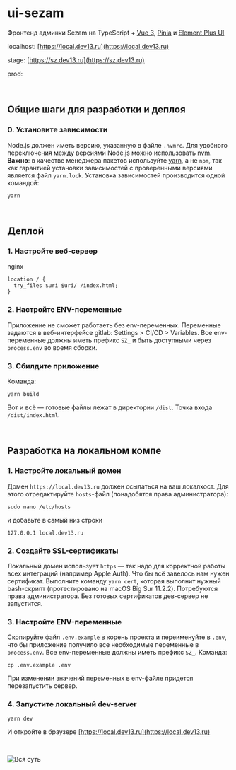 # ui-sezam

Фронтенд админки Sezam на TypeScript + [Vue 3](https://v3.nuxtjs.org/),
[Pinia](https://pinia.vuejs.org/) и [Element Plus UI](https://element-plus.org/)

localhost: [https://local.dev13.ru](https://local.dev13.ru)

stage: [https://sz.dev13.ru](https://sz.dev13.ru)

prod: []()

&nbsp;

## Общие шаги для разработки и деплоя

### 0. Установите зависимости

Node.js должен иметь версию, указанную в файле `.nvmrc`. Для удобного переключения между версиями
Node.js можно использовать [nvm](https://github.com/nvm-sh/nvm). **Важно**: в качестве менеджера
пакетов используйте [yarn](https://yarnpkg.com/), а не `npm`, так как гарантией установки
зависимостей с проверенными версиями является файл `yarn.lock`. Установка зависимостей производится
одной командой:

```
yarn
```

&nbsp;

## Деплой

### 1. Настройте веб-сервер

nginx

```
location / {
  try_files $uri $uri/ /index.html;
}
```

### 2. Настройте ENV-переменные

Приложение не сможет работаеть без env-переменных. Переменные задаются в веб-интерфейсе gitlab:
Settings > CI/CD > Variables. Все env-переменные должны иметь префикс `SZ_` и быть доступными
через `process.env` во время сборки.

### 3. Сбилдите приложение

Команда:

```
yarn build
```

Вот и всё — готовые файлы лежат в директории `/dist`. Точка входа
`/dist/index.html`.

&nbsp;

## Разработка на локальном компе

### 1. Настройте локальный домен

Домен `https://local.dev13.ru` должен ссылаться на ваш локалхост. Для этого отредактируйте
`hosts`-файл (понадобятся права администратора):

```
sudo nano /etc/hosts
```

и добавьте в самый низ строки

```
127.0.0.1 local.dev13.ru
```

### 2. Создайте SSL-сертификаты

Локальный домен использует `https` — так надо для корректной работы всех интеграций (например Apple
Auth). Что бы всё завелось нам нужен сертификат. Выполните команду `yarn cert`, которая
выполнит нужный bash-скрипт (протестировано на macOS Big Sur 11.2.2). Потребуются права
администратора. Без готовых сертификатов дев-сервер не запустится.

### 3. Настройте ENV-переменные

Скопируйте файл `.env.example` в корень проекта и переименуйте в `.env`, что бы приложение получило
все необходимые переменные в `process.env`. Все env-переменные должны иметь префикс `SZ_`.
Команда:

```
cp .env.example .env
```

При изменении значений переменных в env-файле придется перезапустить сервер.

### 4. Запустите локальный dev-server

```
yarn dev
```

И откройте в браузере [https://local.dev13.ru](https://local.dev13.ru)

&nbsp;

![Вся суть](https://pbs.twimg.com/media/Ehw9hCvWAAUF8ct.jpg)
